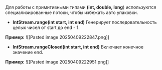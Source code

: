 
Для работы с примитивными типами **(int, double, long**) используются специализированные потоки, чтобы избежать авто упаковки.

- **IntStream.range(int start, int end)**
	Генерирует последовательность целых чисел от start до end - 1.

**Пример:**
![[Pasted image 20250409222847.png]]


- **IntStream.rangeClosed(int start, int end)**
	Включает конечное значение end.

**Пример:**
![[Pasted image 20250409222951.png]]
